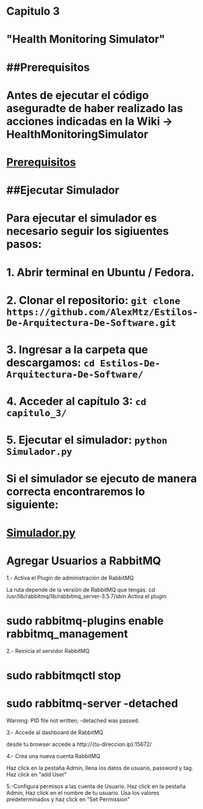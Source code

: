 # Capitulo 3

# "Health Monitoring Simulator"

# ##Prerequisitos

# Antes de ejecutar el código aseguradte de haber realizado las acciones indicadas en la Wiki -> HealthMonitoringSimulator
# [Prerequisitos](https://github.com/AlexMtz/Estilos-De-Arquitectura-De-Software/wiki/HealthMonitoringSimulator)
# ##Ejecutar Simulador
# Para ejecutar el simulador es necesario seguir los sigiuentes pasos:
# 1. Abrir terminal en Ubuntu / Fedora.
# 2. Clonar el repositorio:   `git clone https://github.com/AlexMtz/Estilos-De-Arquitectura-De-Software.git`
# 3. Ingresar a la carpeta que descargamos:   `cd Estilos-De-Arquitectura-De-Software/`
# 4. Acceder al capítulo 3:  `cd capitulo_3/`
# 5. Ejecutar el simulador: `python Simulador.py`

# Si el simulador se ejecuto de manera correcta encontraremos lo siguiente:
# [Simulador.py](https://drive.google.com/open?id=0B1FMJsKfgRaPVTZPOWVDWks2eGc)


# Agregar Usuarios a RabbitMQ

1.- Activa el Plugin de administración de RabbitMQ

La ruta depende de la versión de RabbitMQ que tengas.
cd /usr/lib/rabbitmq/lib/rabbitmq_server-3.5.7/sbin
Activa el plugin
# sudo rabbitmq-plugins enable rabbitmq_management

2.- Reinicia el servidor RabbitMQ

# sudo rabbitmqctl stop

# sudo rabbitmq-server -detached
Warning: PID file not written; -detached was passed.

3.- Accede al dashboard de RabbitMQ

desde tu browser accede a http://{tu-direccion.ip}:15672/

4.- Crea una nueva cuenta RabbitMQ

Haz click en la pestaña Admin, llena los datos de usuario, password y tag.
Haz click en "add User"

5.-Configura permisos a las cuenta de Usuario.
Haz click en la pestaña Admin, Haz click en el nombre de tu usuario.
Usa los valores predeterminados y haz click en "Set Permission"


